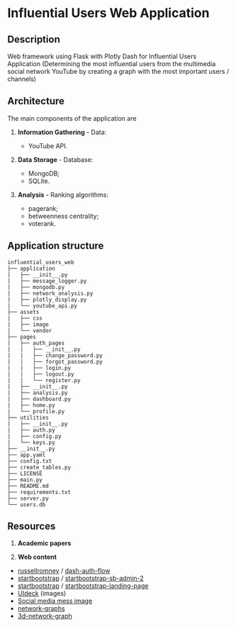 # Influential Users Web Application 

## Description
Web framework using Flask with Plotly Dash for Influential Users Application (Determining the most influential users from the multimedia social network YouTube by creating a graph with the most important users / channels)

## Architecture
The main components of the application are

1. **Information Gathering** - Data:
    - YouTube API.

1. **Data Storage** - Database:
    - MongoDB;
    - SQLite.

1. **Analysis** - Ranking algorithms:
    - pagerank;
    - betweenness centrality;
    - voterank.

## Application structure
```
influential_users_web
├── application
|   ├── __init__.py
|   ├── message_logger.py
|   ├── mongodb.py
|   ├── network_analysis.py
|   ├── plotly_display.py
|   └── youtube_api.py
├── assets
|   ├── css
|   ├── image
|   └── vendor
├── pages
|   ├── auth_pages
|   |   ├── __init__.py
|   |   ├── change_password.py
|   |   ├── forgot_password.py
|   |   ├── login.py
|   |   ├── logout.py
|   |   └── register.py
|   ├── __init__.py
|   ├── analysis.py
|   ├── dashboard.py
|   ├── home.py
|   └── profile.py
├── utilities
|   ├── __init__.py
|   ├── auth.py
|   ├── config.py
|   └── keys.py
├── __init__.py
├── app.yaml
├── config.txt
├── create_tables.py
├── LICENSE
├── main.py
├── README.md
├── requirements.txt
├── server.py
└── users.db
```

## Resources

1. **Academic papers**


1. **Web content**
- [russellromney](https://github.com/russellromney) / [dash-auth-flow](https://github.com/russellromney/dash-auth-flow)
- [startbootstrap](https://github.com/startbootstrap) / [startbootstrap-sb-admin-2](https://github.com/startbootstrap/startbootstrap-sb-admin-2)
- [startbootstrap](https://github.com/startbootstrap) / [startbootstrap-landing-page](https://github.com/startbootstrap/startbootstrap-landing-page)
- [UIdeck](https://uideck.com/) (images)
- [Social media mess image](https://www.pinterest.com/pin/75716837455100871/)
- [network-graphs](https://plotly.com/python/network-graphs)
- [3d-network-graph](https://plotly.com/python/v3/3d-network-graph)

